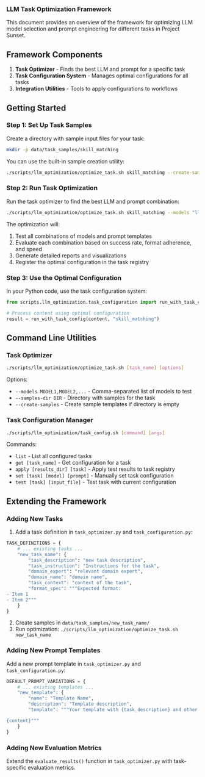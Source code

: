 ### LLM Task Optimization Framework

This document provides an overview of the framework for optimizing LLM model selection and prompt engineering for different tasks in Project Sunset.

## Framework Components

1. **Task Optimizer** - Finds the best LLM and prompt for a specific task
2. **Task Configuration System** - Manages optimal configurations for all tasks
3. **Integration Utilities** - Tools to apply configurations to workflows

## Getting Started

### Step 1: Set Up Task Samples

Create a directory with sample input files for your task:

```bash
mkdir -p data/task_samples/skill_matching
```

You can use the built-in sample creation utility:

```bash
./scripts/llm_optimization/optimize_task.sh skill_matching --create-samples
```

### Step 2: Run Task Optimization

Run the task optimizer to find the best LLM and prompt combination:

```bash
./scripts/llm_optimization/optimize_task.sh skill_matching --models "llama3.2:latest,phi3:latest,gemma3:1b"
```

The optimization will:
1. Test all combinations of models and prompt templates
2. Evaluate each combination based on success rate, format adherence, and speed
3. Generate detailed reports and visualizations
4. Register the optimal configuration in the task registry

### Step 3: Use the Optimal Configuration

In your Python code, use the task configuration system:

```python
from scripts.llm_optimization.task_configuration import run_with_task_config

# Process content using optimal configuration
result = run_with_task_config(content, "skill_matching")
```

## Command Line Utilities

### Task Optimizer

```bash
./scripts/llm_optimization/optimize_task.sh [task_name] [options]
```

Options:
- `--models MODEL1,MODEL2,...` - Comma-separated list of models to test
- `--samples-dir DIR` - Directory with samples for the task
- `--create-samples` - Create sample templates if directory is empty

### Task Configuration Manager

```bash
./scripts/llm_optimization/task_config.sh [command] [args]
```

Commands:
- `list` - List all configured tasks
- `get [task_name]` - Get configuration for a task
- `apply [results_dir] [task]` - Apply test results to task registry
- `set [task] [model] [prompt]` - Manually set task configuration
- `test [task] [input_file]` - Test task with current configuration

## Extending the Framework

### Adding New Tasks

1. Add a task definition in `task_optimizer.py` and `task_configuration.py`:

```python
TASK_DEFINITIONS = {
    # ... existing tasks ...
    "new_task_name": {
        "task_description": "new task description",
        "task_instruction": "Instructions for the task",
        "domain_expert": "relevant domain expert",
        "domain_name": "domain name",
        "task_context": "context of the task",
        "format_spec": """Expected format:
- Item 1
- Item 2"""
    }
}
```

2. Create samples in `data/task_samples/new_task_name/`
3. Run optimization: `./scripts/llm_optimization/optimize_task.sh new_task_name`

### Adding New Prompt Templates

Add a new prompt template in `task_optimizer.py` and `task_configuration.py`:

```python
DEFAULT_PROMPT_VARIATIONS = {
    # ... existing templates ...
    "new_template": {
        "name": "Template Name",
        "description": "Template description",
        "template": """Your template with {task_description} and other variables

{content}"""
    }
}
```

### Adding New Evaluation Metrics

Extend the `evaluate_results()` function in `task_optimizer.py` with task-specific evaluation metrics.
